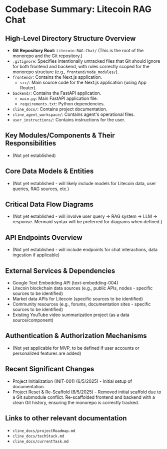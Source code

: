 # Codebase Summary: Litecoin RAG Chat

## High-Level Directory Structure Overview
*   **Git Repository Root:** `Litecoin-RAG-Chat/` (This is the root of the monorepo and the Git repository.)
*   `.gitignore`: Specifies intentionally untracked files that Git should ignore for both frontend and backend, with rules correctly scoped for the monorepo structure (e.g., `frontend/node_modules/`).
*   `frontend/`: Contains the Next.js application.
    *   `src/`: Main source code for the Next.js application (using App Router).
*   `backend/`: Contains the FastAPI application.
    *   `main.py`: Main FastAPI application file.
    *   `requirements.txt`: Python dependencies.
*   `cline_docs/`: Contains project documentation.
*   `cline_agent_workspace/`: Contains agent's operational files.
*   `user_instructions/`: Contains instructions for the user.

## Key Modules/Components & Their Responsibilities
*   (Not yet established)

## Core Data Models & Entities
*   (Not yet established - will likely include models for Litecoin data, user queries, RAG sources, etc.)

## Critical Data Flow Diagrams
*   (Not yet established - will involve user query -> RAG system -> LLM -> response. Mermaid syntax will be preferred for diagrams when defined.)

## API Endpoints Overview
*   (Not yet established - will include endpoints for chat interactions, data ingestion if applicable)

## External Services & Dependencies
*   Google Text Embedding API (text-embedding-004)
*   Litecoin blockchain data sources (e.g., public APIs, nodes - specific sources to be identified)
*   Market data APIs for Litecoin (specific sources to be identified)
*   Community resources (e.g., forums, documentation sites - specific sources to be identified)
*   Existing YouTube video summarization project (as a data source/component)

## Authentication & Authorization Mechanisms
*   (Not yet applicable for MVP, to be defined if user accounts or personalized features are added)

## Recent Significant Changes
*   Project Initialization (INIT-001) (6/5/2025) - Initial setup of documentation.
*   Project Reset & Re-Scaffold (6/5/2025) - Removed initial scaffold due to a Git submodule conflict. Re-scaffolded frontend and backend with a clean Git history, ensuring the monorepo is correctly tracked.

## Links to other relevant documentation
*   `cline_docs/projectRoadmap.md`
*   `cline_docs/techStack.md`
*   `cline_docs/currentTask.md`
